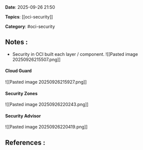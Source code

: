 **Date**: 2025-09-26 21:50

**Topics**: [[oci-security]] 

**Category**: #oci-security

## Notes :

- Security in OCI built each layer / component.
![[Pasted image 20250926215507.png]]

#### Cloud Guard
![[Pasted image 20250926215927.png]]

#### Security Zones

![[Pasted image 20250926220243.png]]

#### Security Advisor

![[Pasted image 20250926220419.png]]

## References :
